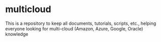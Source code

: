 # multicloud
This is a repository to keep all documents, tutorials, scripts, etc., helping everyone looking for multi-cloud (Amazon, Azure, Google, Oracle) knowledge 
